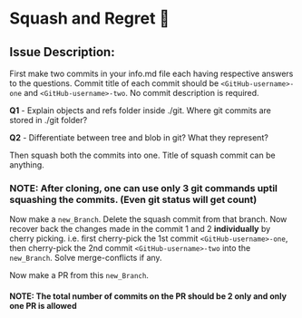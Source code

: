 
# Squash and Regret 🙂

## Issue Description:

First make two commits in your info.md file each having respective answers to the questions. Commit title of each commit should be `<GitHub-username>-one` and `<GitHub-username>-two`. No commit description is required.

**Q1** - Explain objects and refs folder inside ./git. Where git commits are stored in ./git folder?

**Q2** - Differentiate between tree and blob in git? What they represent?

Then squash both the commits into one. Title of squash commit can be anything.

### NOTE: After cloning, one can use only 3 git commands uptil squashing the commits. (Even git status will get count)

Now make a `new_Branch`. Delete the squash commit from that branch. 
Now recover back the changes made in the commit 1 and 2 **individually** by cherry picking. i.e. first cherry-pick the 1st commit `<GitHub-username>-one`, then cherry-pick the 2nd commit `<GitHub-username>-two` into the `new_Branch`. Solve merge-conflicts if any.

Now make a PR from this `new_Branch`.

#### NOTE: The total number of commits on the PR should be 2 only and only one PR is allowed

